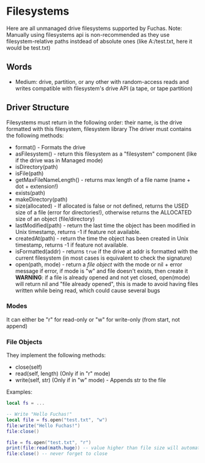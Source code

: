 # Filesystems
Here are all unmanaged drive filesystems supported by Fuchas.
Note: Manually using filesystems api is non-recommended as they use filesystem-relative paths instdead of absolute ones
(like A:/test.txt, here it would be test.txt)

## Words
- Medium: drive, partition, or any other with random-access reads and writes compatible with filesystem's drive API (a tape, or tape partition)

## Driver Structure
Filesystems must return in the following order: their name, is the drive formatted with this filesystem, filesystem library
The driver must contains the following methods:
- format() - Formats the drive
- asFilesystem() - return this filesystem as a "filesystem" component (like if the drive was in Managed mode)
- isDirectory(path)
- isFile(path)
- getMaxFileNameLength() - returns max length of a file name (name + dot + extension!)
- exists(path)
- makeDirectory(path)
- size(allocated) - If allocated is false or not defined, returns the USED size of a file (error for directories!), otherwise returns the ALLOCATED size of an object (file/directory)
- lastModified(path) - return the last time the object has been modified in Unix timestamp, returns -1 if feature not available.
- createdAt(path) - return the time the object has been created in Unix timestamp, returns -1 if feature not available.
- isFormatted(addr) - returns `true` if the drive at addr is formatted with the current filesystem (in most cases is equivalent to check the signature)
- open(path, mode) - return a *file object* with the mode or nil + error message if error, if mode is "w" and file doesn't exists, then create it
**WARNING**: if a file is already opened and not yet closed, open(mode) will return nil and "file already opened",
this is made to avoid having files written while being read, which could cause several bugs

### Modes
It can either be "r" for read-only or "w" for write-only (from start, not append)

### File Objects
They implement the following methods:
- close(self)
- read(self, length) (Only if in "r" mode)
- write(self, str) (Only if in "w" mode) - Appends str to the file

Examples:
```lua
local fs = ...

-- Write "Hello Fuchas!"
local file = fs.open("test.txt", "w")
file:write("Hello Fuchas!")
file:close()

file = fs.open("test.txt", "r")
print(file:read(math.huge)) -- value higher than file size will automatically be set to file size
file:close() -- never forget to close
```
